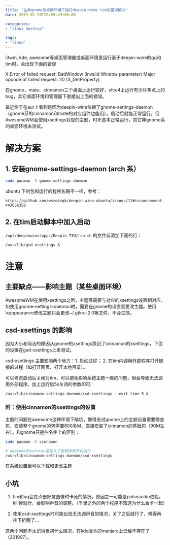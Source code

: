```yaml
---
title: "在非gnome系桌面环境下运行deepin-wine tim的错误解决"
date: 2019-01-20T20:59:49+08:00

categories:
- "linux desktop"

tags:
- "linux"
---
```


i3wm, kde, awesome等桌面管理器或桌面环境里运行基于deepin-wine的qq和tim时，会出现下面的错误

> 
X Error of failed request: BadWindow (invalid Window parameter) Major opcode of failed request: 20 (X_GetProperty)

在gnome、mate、cinnamon三个桌面上运行较好，xfce4上运行有少许焦点上的bug，其它桌面环境和管理器下直接出上面的错误。

最近终于在aur上看到是因为deepin-wine依赖了gnome-settings-daemon（gnome系的cinnamon和mate的对应组件也能用），启动后就能正常运行，但AwesomeWM会使用xsettings对应的主题，KDE基本正常运行，其它非gnome系的桌面环境未测试。


# 解决方案

## 1. 安装gnome-settings-daemon  (arch 系）

```bash
sudo pacman -S gnome-settings-daemon
```

ubuntu 下的包和运行的程序名略不一样，参考：

`https://github.com/wszqkzqk/deepin-wine-ubuntu/issues/12#issuecomment-443656358`


## 2. 在tim启动脚本中加入启动

`/opt/deepinwine/apps/Deepin-TIM/run.sh` 的文件前添加下面的行：

`/usr/lib/gsd-xsettings &`


# 注意

## 主要缺点——影响主题（某些桌面环境）

AwesomeWM在使用xsettings之后，主题等需要与对应的xsettings设置相对应。如使用gnome-settings-daemon时，需要在gnome的设置里更改主题。使用lxappearance修改主题只会更改~/.gtkrc-2.0等文件，不会生效。

## csd-xsettings 的影响

因为大小和简洁的原因从gnome的xsettings换到了cinnamon的xsettings，下面的设置在gsd-xsettings上未测试。

csd-xsettings 主要影响两个地方：1. 启动过程； 2. 在tim内调用外部程序打开链接的过程（如打开网页、打开本地目录）。

可以考虑启动后关闭对tim，可以避免影响系统主题一类的问题，但会导致无法调用外部程序。加上运行后5s关闭的参数即可:

`/usr/lib/cinnamon-settings-daemon/csd-xsettings --exit-time 5 &`  


### 附：使用cinnamon的xsettings的设置

主题的问题在awesome这种环境下略坑，懒得去试gnome上的主题设置需要哪些包，安装整个gnome的包需要800多M，直接安装了cinnamon的基础包（90M左右）。和gnome只是些名字上的区别：

```bash
sudo pacman -S cinnamon

# awesome的autorun里加入下面程序使开机运行
/usr/lib/cinnamon-settings-daemon/csd-xsettings

```

在系统设置里可以下载和更改主题

## 小坑

1. tim和qq会在点击好友图像时卡死的情况。原因之一可能是pulseaudio进程，kill掉就行，会影响声音的调整。（千里之外的两个程序不知道为什么会卡一起）

2. 使用csd-xsettings时可能出现无法调声音的情况，关了之后就行了，懒得再往下折腾了...

这两个问题不太记得当初什么情况，在kde版本的manjaro上已经不存在了（201907）。



